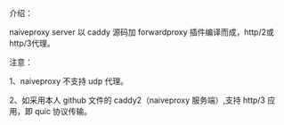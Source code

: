 介绍：

naiveproxy server 以 caddy 源码加 forwardproxy 插件编译而成，http/2或http/3代理。

注意：

1、naiveproxy 不支持 udp 代理。

2、如采用本人 github 文件的 caddy2（naiveproxy 服务端）,支持 http/3 应用，即 quic 协议传输。
